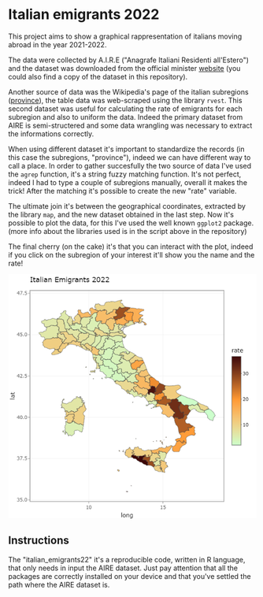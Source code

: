 # Italian emigrants 2022

This project aims to show a graphical rappresentation of italians moving abroad in the year 2021-2022. 

The data were collected by A.I.R.E ("Anagrafe Italiani Residenti all'Estero") and the dataset was downloaded from the official minister [website](http://ucs.interno.gov.it/ucs/contenuti/Anagrafe_degli_italiani_residenti_all_estero_a.i.r.e._int_00041-8067961.htm) (you could also find a copy of the dataset in this repository).

Another source of data was the Wikipedia's page of the italian subregions ([province](https://it.wikipedia.org/wiki/Province_d%27Italia)), the table data was web-scraped using the library `rvest`. This second dataset was useful for calculating the rate of emigrants for each subregion and also to uniform the data. Indeed the primary dataset from AIRE is semi-structered and some data wrangling was necessary to extract the informations correctly. 

When using different dataset it's important to standardize the records (in this case the subregions, "province"),
indeed we can have different way to call a place. In order to gather succesfully the two source of data I've used the `agrep` function, it's a string fuzzy matching function. It's not perfect, indeed I had to type a couple of subregions manually, overall it makes the trick! After the matching it's possible to create the new "rate" variable. 

The ultimate join it's between the geographical coordinates, extracted by the library `map`, and the new dataset obtained in the last step. 
Now it's possible to plot the data, for this I've used the well known `ggplot2` package. (more info about the libraries used is in the script above in the repository)

The final cherry (on the cake) it's that you can interact with the plot, indeed if you click on the subregion of your interest it'll show you the name and the rate!

![samples](italy_plot.png)


## Instructions

The "italian_emigrants22" it's a reproducible code, written in R language, that only needs in input the AIRE dataset.
Just pay attention that all the packages are correctly installed on your device and that you've settled the path where the AIRE dataset is. 











